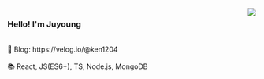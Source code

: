 <img align='right' src="https://github-readme-stats.vercel.app/api?username=tTab1204&show_icons=true&theme=tokyonight" />

### Hello! I'm Juyoung 
<br />
🔧 Blog: https://velog.io/@ken1204 <br /> <br />
📚 React, JS(ES6+), TS, Node.js, MongoDB



